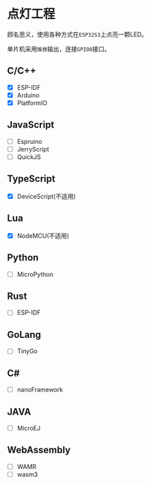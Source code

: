# 点灯工程



顾名思义，使用各种方式在`ESP32S3`上点亮一颗LED。



单片机采用`推挽`输出，连接`GPIO0`接口。


## C/C++

- [x] ESP-IDF
- [x] Arduino
- [x] PlatformIO

## JavaScript

- [ ] Espruino
- [ ] JerryScript
- [ ] QuickJS

## TypeScript
- [x] DeviceScript(不适用)

## Lua
- [x] NodeMCU(不适用)

## Python
- [ ] MicroPython

## Rust
- [ ] ESP-IDF

## GoLang
- [ ] TinyGo

## C#
- [ ] nanoFramework

## JAVA
- [ ] MicroEJ

## WebAssembly 
- [ ] WAMR
- [ ] wasm3
